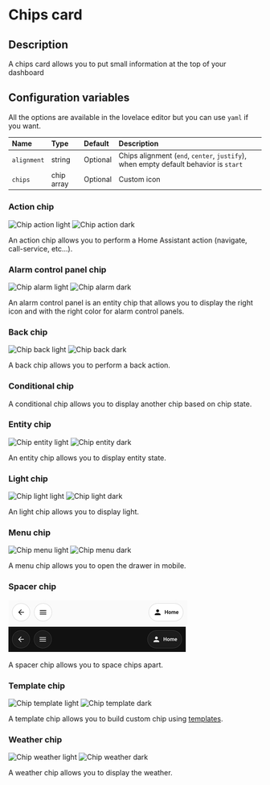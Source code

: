 # Chips card

## Description

A chips card allows you to put small information at the top of your dashboard

## Configuration variables

All the options are available in the lovelace editor but you can use `yaml` if you want.

| Name        | Type       | Default  | Description                                                                          |
| :---------- | :--------- | :------- | :----------------------------------------------------------------------------------- |
| `alignment` | string     | Optional | Chips alignment (`end`, `center`, `justify`), when empty default behavior is `start` |
| `chips`     | chip array | Optional | Custom icon                                                                          |

### Action chip

![Chip action light](../images/chip-action-light.png)
![Chip action dark](../images/chip-action-dark.png)

An action chip allows you to perform a Home Assistant action (navigate, call-service, etc...).

### Alarm control panel chip

![Chip alarm light](../images/chip-alarm-control-panel-light.png)
![Chip alarm dark](../images/chip-alarm-control-panel-dark.png)

An alarm control panel is an entity chip that allows you to display the right icon and with the right color for alarm control panels.

### Back chip

![Chip back light](../images/chip-back-light.png)
![Chip back dark](../images/chip-back-dark.png)

A back chip allows you to perform a back action.

### Conditional chip

A conditional chip allows you to display another chip based on chip state.

### Entity chip

![Chip entity light](../images/chip-entity-light.png)
![Chip entity dark](../images/chip-entity-dark.png)

An entity chip allows you to display entity state.

### Light chip

![Chip light light](../images/chip-light-light.png)
![Chip light dark](../images/chip-light-dark.png)

An light chip allows you to display light.

### Menu chip

![Chip menu light](../images/chip-menu-light.png)
![Chip menu dark](../images/chip-menu-dark.png)

A menu chip allows you to open the drawer in mobile.

### Spacer chip

![Chip menu light](../images/chip-spacer-light.png)
![Chip menu dark](../images/chip-spacer-dark.png)

A spacer chip allows you to space chips apart.

### Template chip

![Chip template light](../images/chip-template-light.png)
![Chip template dark](../images/chip-template-dark.png)

A template chip allows you to build custom chip using [templates](https://www.home-assistant.io/docs/configuration/templating/).

### Weather chip

![Chip weather light](../images/chip-weather-light.png)
![Chip weather dark](../images/chip-weather-dark.png)

A weather chip allows you to display the weather.

